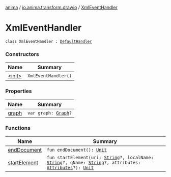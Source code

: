 [anima](../../index.md) / [io.anima.transform.drawio](../index.md) / [XmlEventHandler](./index.md)

# XmlEventHandler

`class XmlEventHandler : `[`DefaultHandler`](https://docs.oracle.com/javase/6/docs/api/org/xml/sax/helpers/DefaultHandler.html)

### Constructors

| Name | Summary |
|---|---|
| [&lt;init&gt;](-init-.md) | `XmlEventHandler()` |

### Properties

| Name | Summary |
|---|---|
| [graph](graph.md) | `var graph: `[`Graph`](../-graph/index.md)`?` |

### Functions

| Name | Summary |
|---|---|
| [endDocument](end-document.md) | `fun endDocument(): `[`Unit`](https://kotlinlang.org/api/latest/jvm/stdlib/kotlin/-unit/index.html) |
| [startElement](start-element.md) | `fun startElement(uri: `[`String`](https://kotlinlang.org/api/latest/jvm/stdlib/kotlin/-string/index.html)`?, localName: `[`String`](https://kotlinlang.org/api/latest/jvm/stdlib/kotlin/-string/index.html)`?, qName: `[`String`](https://kotlinlang.org/api/latest/jvm/stdlib/kotlin/-string/index.html)`?, attributes: `[`Attributes`](https://docs.oracle.com/javase/6/docs/api/org/xml/sax/Attributes.html)`?): `[`Unit`](https://kotlinlang.org/api/latest/jvm/stdlib/kotlin/-unit/index.html) |
